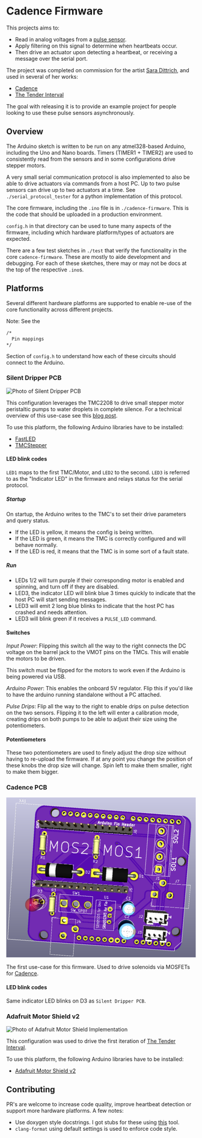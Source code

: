 # Cadence Firmware

This projects aims to:

* Read in analog voltages from a [pulse sensor](https://pulsesensor.com/).
* Apply filtering on this signal to determine when heartbeats occur.
* Then drive an actuator upon detecting a heartbeat, or receiving a message over the serial port.

The project was completed on commission for the artist [Sara Dittrich](https://www.saradittrich.com/), and used in several of her works:

* [Cadence](https://www.saradittrich.com/Cadence)
* [The Tender Interval](https://www.saradittrich.com/The-Tender-Interval)

The goal with releasing it is to provide an example project for people looking to use these pulse sensors asynchronously.

## Overview

The Arduino sketch is written to be run on any atmel328-based Arduino, including the Uno and Nano boards. Timers (TIMER1 + TIMER2) are used to consistently read from the sensors and in some configurations drive stepper motors.

A very small serial communication protocol is also implemented to also be able to drive actuators via commands from a host PC. Up to two pulse sensors can drive up to two actuators at a time. See `./serial_protocol_tester` for a python implementation of this protocol.

The core firmware, including the `.ino` file is in `./cadence-firmware`. This is the code that should be uploaded in a production environment.

`config.h` in that directory can be used to tune many aspects of the firmware, including which hardware platform/types of actuators are expected.

There are a few test sketches in `./test` that verify the functionality in the core `cadence-firmware`. These are mostly to aide development and debugging. For each of these sketches, there may or may not be docs at the top of the respective `.ino`s. 

## Platforms

Several different hardware platforms are supported to enable re-use of the core functionality across different projects.

Note: See the

```
/*
  Pin mappings
*/
```

Section of `config.h` to understand how each of these circuits should connect to the Arduino. 

### Silent Dripper PCB

![Photo of Silent Dripper PCB](media/silent-dripper.JPG)

This configuration leverages the TMC2208 to drive small stepper motor peristaltic pumps to water droplets in complete silence. For a technical overview of this use-case see this [blog post](www.esologic.com/silent-dripper).

To use this platform, the following Arduino libraries have to be installed:

* [FastLED](https://www.arduino.cc/reference/en/libraries/fastled/)
* [TMCStepper](https://www.arduino.cc/reference/en/libraries/tmcstepper/)

#### LED blink codes

`LED1` maps to the first TMC/Motor, and `LED2` to the second. `LED3` is referred to as the "Indicator LED" in the firmware and relays status for the serial protocol.

##### Startup 

On startup, the Arduino writes to the TMC's to set their drive parameters and query status.

* If the LED is yellow, it means the config is being written.
* If the LED is green, it means the TMC is correctly configured and will behave normally.
* If the LED is red, it means that the TMC is in some sort of a fault state. 

##### Run

* LEDs 1/2 will turn purple if their corresponding motor is enabled and spinning, and turn off if they are disabled.
*  LED3, the indicator LED will blink blue 3 times quickly to indicate that the host PC will start sending messages.
* LED3 will emit 2 long blue blinks to indicate that the host PC has crashed and needs attention.
* LED3 will blink green if it receives a `PULSE_LED` command.

#### Switches

*Input Power*: Flipping this switch all the way to the right connects the DC voltage on the barrel jack to the VMOT pins on the TMCs. This will enable the motors to be driven.

This switch must be flipped for the motors to work even if the Arduino is being powered via USB.

*Arduino Power*: This enables the onboard 5V regulator. Flip this if you'd like to have the arduino running standalone without a PC attached.

*Pulse Drips*: Flip all the way to the right to enable drips on pulse detection on the two sensors. Flipping it to the left will enter a calibration mode, creating drips on both pumps to be able to adjust their size using the potentiometers.

#### Potentiometers

These two potentiometers are used to finely adjust the drop size without having to re-upload the firmware. If at any point you change the position of these knobs the drop size will change. Spin left to make them smaller, right to make them bigger.

### Cadence PCB

![Photo of Cadence PCB Render](media/cadence-pcb.PNG)

The first use-case for this firmware. Used to drive solenoids via MOSFETs for [Cadence](https://www.saradittrich.com/Cadence).

#### LED blink codes

Same indicator LED blinks on D3 as `Silent Dripper PCB`.

### Adafruit Motor Shield v2

![Photo of Adafruit Motor Shield Implementation](media/adafruit.JPG)

This configuration was used to drive the first iteration of [The Tender Interval](https://www.saradittrich.com/The-Tender-Interval).

To use this platform, the following Arduino libraries have to be installed:

* [Adafruit Motor Shield v2](https://github.com/adafruit/Adafruit_Motor_Shield_V2_Library)

## Contributing

PR's are welcome to increase code quality, improve heartbeat detection or support more hardware platforms. A few notes:

* Use doxygen style docstrings. I got stubs for these using [this](https://github.com/cschlosser/doxdocgen) tool.
* `clang-format` using default settings is used to enforce code style.
